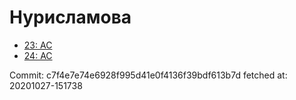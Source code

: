 # Нурисламова
- [23: AC](23.md)
- [24: AC](24.md)

Commit: c7f4e7e74e6928f995d41e0f4136f39bdf613b7d
 fetched at: 20201027-151738
